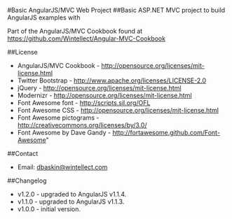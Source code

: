 #Basic AngularJS/MVC Web Project
##Basic ASP.NET MVC project to build AngularJS examples with

Part of the AngularJS/MVC Cookbook found at
https://github.com/Wintellect/Angular-MVC-Cookbook

##License
- AngularJS/MVC Cookbook - http://opensource.org/licenses/mit-license.html
- Twitter Bootstrap - http://www.apache.org/licenses/LICENSE-2.0
- jQuery - http://opensource.org/licenses/mit-license.html
- Modernizr - http://opensource.org/licenses/mit-license.html
- Font Awesome font - http://scripts.sil.org/OFL
- Font Awesome CSS - http://opensource.org/licenses/mit-license.html
- Font Awesome pictograms - http://creativecommons.org/licenses/by/3.0/
- Font Awesome by Dave Gandy - http://fortawesome.github.com/Font-Awesome"

##Contact
- Email: dbaskin@wintellect.com

##Changelog
- v1.2.0 - upgraded to AngularJS v1.1.4.
- v1.1.0 - upgraded to AngularJS v1.1.3.
- v1.0.0 - initial version.

